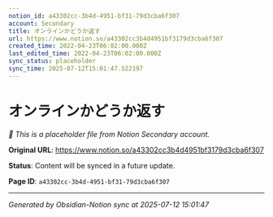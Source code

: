 ```yaml
---
notion_id: a43302cc-3b4d-4951-bf31-79d3cba6f307
account: Secondary
title: オンラインかどうか返す
url: https://www.notion.so/a43302cc3b4d4951bf3179d3cba6f307
created_time: 2022-04-23T06:02:00.000Z
last_edited_time: 2022-04-23T06:02:00.000Z
sync_status: placeholder
sync_time: 2025-07-12T15:01:47.522197
---
```


# オンラインかどうか返す

*🔄 This is a placeholder file from Notion Secondary account.*

**Original URL**: https://www.notion.so/a43302cc3b4d4951bf3179d3cba6f307

**Status**: Content will be synced in a future update.

**Page ID**: `a43302cc-3b4d-4951-bf31-79d3cba6f307`

---

*Generated by Obsidian-Notion sync at 2025-07-12 15:01:47*
